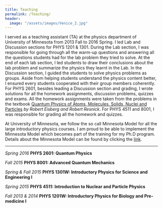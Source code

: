 ```yaml
---
title: Teaching
permalink: /Teaching/
header:
  image: "/assets/images/Venice_2.jpg"
---
```

I served as a teaching assistant (TA) at the physics department of University of Minnesota from 2013 Fall to 2016 Spring.
I led Lab and Discussion sections for PHYS 1201 & 1301. During the Lab section, I was responsible for going through all the warm-up questions and answering all the questions students had for the lab problem they tried to solve. At the end of each lab section, I led students to draw their conclusions about the lab problem and summarize the physics they learnt in the Lab. In the Discussion section, I guided the students to solve physics problems as groups. Aside from helping students understand the physics content better, I ensured every students cooperated with their group members coherently.
For PHYS 2601, besides leading a Discussion section and grading, I wrote solutions for all the homework assignments, discussion problems, quizzes and exams. All the homework assignments were taken from the problems in the textbook [Quantum Physics of Atoms, Molecules, Solids, Nuclei and Particles](https://www.amazon.com/Quantum-Physics-Molecules-Solids-Particles/dp/047187373X/ref=sr_1_1?ie=UTF8&qid=1507669735&sr=8-1&keywords=quantum+physics+of+atoms+molecules+solids+nuclei+and+particles) *by Robert Eisberg and Robert Resnick*.
For PHYS 4511 and 8001, I was responsible for grading all the homework and quizzes.

At University of Minnesota, we follow the so call Minnesota Model for all the large introductory physics courses. I am proud to be able to implement the Minnesota Model which becomes part of the training for my Ph.D program. Details about the Minnesota Model can be found by clicking the [link](http://groups.physics.umn.edu/physed/Research/MNModel/Model.html).

---

*Spring 2016* **PHYS 2601: Quantum Physics**

*Fall 2015* **PHYS 8001: Advanced Quantum Mechanics**

*Spring & Fall 2015* **PHYS 1301W: Introductory Physics for Science and Engineering I**

*Spring 2015* **PHYS 4511: Introduction to Nuclear and Particle Physics**

*Fall 2013 & 2014* **PHYS 1201W: Introductory Physics for Biology and Pre-medicine I**
